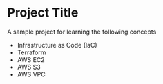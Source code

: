 # Project Title

A sample project for learning the following concepts
- Infrastructure as Code (IaC)
- Terraform
- AWS EC2
- AWS S3
- AWS VPC

